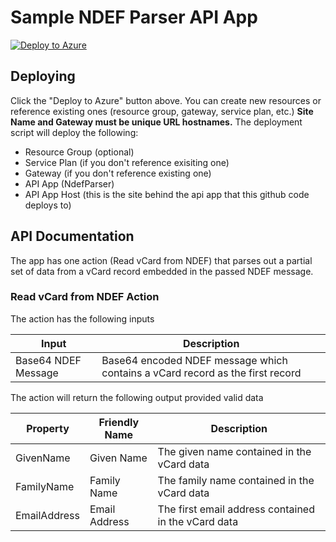 # Sample NDEF Parser API App
[![Deploy to Azure](http://azuredeploy.net/deploybutton.png)](https://azuredeploy.net/)

## Deploying ##
Click the "Deploy to Azure" button above.  You can create new resources or reference existing ones (resource group, gateway, service plan, etc.)  **Site Name and Gateway must be unique URL hostnames.**  The deployment script will deploy the following:
 * Resource Group (optional)
 * Service Plan (if you don't reference exisiting one)
 * Gateway (if you don't reference existing one)
 * API App (NdefParser)
 * API App Host (this is the site behind the api app that this github code deploys to)

## API Documentation ##
The app has one action (Read vCard from NDEF) that parses out a partial set of data from a vCard record embedded in the passed NDEF message.

### Read vCard from NDEF Action ###
The action has the following inputs

| Input | Description |
| ----- | ----- |
| Base64 NDEF Message | Base64 encoded NDEF message which contains a vCard record as the first record |

The action will return the following output provided valid data

| Property | Friendly Name | Description |
| ----- | ----- | ----- |
| GivenName | Given Name | The given name contained in the vCard data |
| FamilyName | Family Name | The family name contained in the vCard data |
| EmailAddress | Email Address | The first email address contained in the vCard data |

